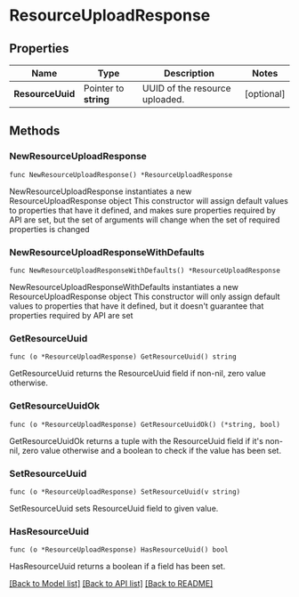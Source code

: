 # ResourceUploadResponse

## Properties

Name | Type | Description | Notes
------------ | ------------- | ------------- | -------------
**ResourceUuid** | Pointer to **string** | UUID of the resource uploaded. | [optional] 

## Methods

### NewResourceUploadResponse

`func NewResourceUploadResponse() *ResourceUploadResponse`

NewResourceUploadResponse instantiates a new ResourceUploadResponse object
This constructor will assign default values to properties that have it defined,
and makes sure properties required by API are set, but the set of arguments
will change when the set of required properties is changed

### NewResourceUploadResponseWithDefaults

`func NewResourceUploadResponseWithDefaults() *ResourceUploadResponse`

NewResourceUploadResponseWithDefaults instantiates a new ResourceUploadResponse object
This constructor will only assign default values to properties that have it defined,
but it doesn't guarantee that properties required by API are set

### GetResourceUuid

`func (o *ResourceUploadResponse) GetResourceUuid() string`

GetResourceUuid returns the ResourceUuid field if non-nil, zero value otherwise.

### GetResourceUuidOk

`func (o *ResourceUploadResponse) GetResourceUuidOk() (*string, bool)`

GetResourceUuidOk returns a tuple with the ResourceUuid field if it's non-nil, zero value otherwise
and a boolean to check if the value has been set.

### SetResourceUuid

`func (o *ResourceUploadResponse) SetResourceUuid(v string)`

SetResourceUuid sets ResourceUuid field to given value.

### HasResourceUuid

`func (o *ResourceUploadResponse) HasResourceUuid() bool`

HasResourceUuid returns a boolean if a field has been set.


[[Back to Model list]](../README.md#documentation-for-models) [[Back to API list]](../README.md#documentation-for-api-endpoints) [[Back to README]](../README.md)


